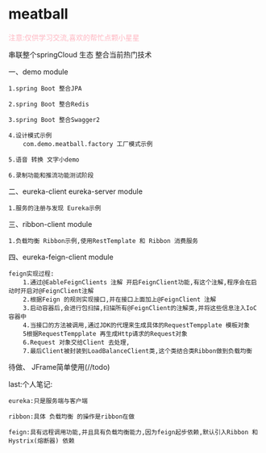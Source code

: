 # meatball
<P style="color: #ffb6c1">注意:仅供学习交流,喜欢的帮忙点颗小星星</P>

串联整个springCloud 生态 整合当前热门技术

一、demo module

    1.spring Boot 整合JPA
    
    2.spring Boot 整合Redis
    
    3.spring Boot 整合Swagger2
    
    4.设计模式示例
        com.demo.meatball.factory 工厂模式示例
        
    5.语音 转换 文字小demo
    
    6.录制功能和推流功能测试阶段

二、eureka-client eureka-server module

    1.服务的注册与发现 Eureka示例

三、ribbon-client module

    1.负载均衡 Ribbon示例,使用RestTemplate 和 Ribbon 消费服务
四、eureka-feign-client module
    
    feign实现过程:
        1.通过@EableFeignClients 注解 开启FeignClient功能,有这个注解,程序会在启动时开启对@FeignClient注解
        2.根据Feign 的规则实现接口,并在接口上面加上@FeignClient 注解
        3.启动容器后,会进行包扫描,扫描所有@FeignClient的注解类,并将这些信息注入IoC容器中
        4.当接口的方法被调用,通过JDK的代理来生成具体的RequestTempplate 模板对象
        5根据RequestTempplate 再生成Http请求的Request对象
        6.Request 对象交给Client 去处理,
        7.最后Client被封装到LoadBalanceClient类,这个类结合类Ribbon做到负载均衡
待做、 JFrame简单使用(//todo)










last:个人笔记:

    eureka:只是服务端与客户端
    
    ribbon:具体 负载均衡 的操作是ribbon在做
    
    feign:具有远程调用功能,并且具有负载均衡能力,因为feign起步依赖,默认引入Ribbon 和 Hystrix(熔断器) 依赖
    